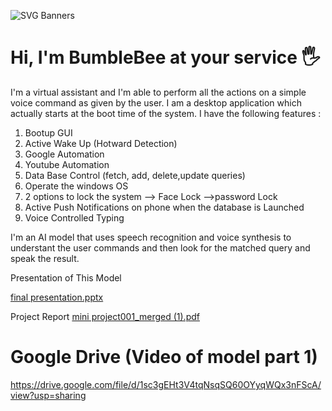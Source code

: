 ![SVG Banners](https://svg-banners.vercel.app/api?type=glitch&text1=BumbleBee&width=1200&height=200)

# Hi, I'm BumbleBee at your service 🖐️ 
I'm a virtual assistant and I'm able to perform all the actions on a simple voice command as given by the user. I am a desktop application which actually starts at the boot time of the system. I have the following features :
1) Bootup GUI
2) Active Wake Up (Hotward Detection)
3) Google Automation
4) Youtube Automation
5) Data Base Control (fetch, add, delete,update queries)
6) Operate the windows OS
7) 2 options to lock the system   --> Face Lock   -->password Lock
8) Active Push Notifications on phone when the database is Launched
9) Voice Controlled Typing

I'm an AI model that uses speech recognition and voice synthesis to understant the user commands and then look for the matched query and speak the result. 

Presentation of This Model

[final presentation.pptx](https://github.com/Devottam2809/BumbleBee-The-Multi-Purpose-Voice-Assistant/files/10610482/final.presentation.pptx)

Project Report
[mini project001_merged (1).pdf](https://github.com/Devottam2809/BumbleBee-The-Multi-Purpose-Voice-Assistant/files/11107491/mini.project001_merged.1.pdf)

# Google Drive (Video of model part 1)
https://drive.google.com/file/d/1sc3gEHt3V4tqNsqSQ60OYyqWQx3nFScA/view?usp=sharing


